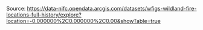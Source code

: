 Source: https://data-nifc.opendata.arcgis.com/datasets/wfigs-wildland-fire-locations-full-history/explore?location=-0.000000%2C0.000000%2C0.00&showTable=true
